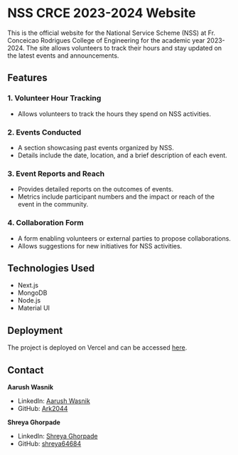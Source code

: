 # NSS CRCE 2023-2024 Website
This is the official website for the National Service Scheme (NSS) at Fr. Conceicao Rodrigues College of Engineering for the academic year 2023-2024. The site allows volunteers to track their hours and stay updated on the latest events and announcements.

## Features
### 1. Volunteer Hour Tracking
- Allows volunteers to track the hours they spend on NSS activities.

### 2. Events Conducted
- A section showcasing past events organized by NSS.
- Details include the date, location, and a brief description of each event.

### 3. Event Reports and Reach
- Provides detailed reports on the outcomes of events.
- Metrics include participant numbers and the impact or reach of the event in the community.

### 4. Collaboration Form
- A form enabling volunteers or external parties to propose collaborations.
- Allows suggestions for new initiatives for NSS activities.

## Technologies Used
- Next.js
- MongoDB
- Node.js
- Material UI

## Deployment
The project is deployed on Vercel and can be accessed [here](https://nss-crce-23-24.vercel.app/).

## Contact

**Aarush Wasnik**

- LinkedIn: [Aarush Wasnik](https://www.linkedin.com/in/aarush-wasnik-016120248/)
- GitHub: [Ark2044](https://github.com/Ark2044)

**Shreya Ghorpade**

- LinkedIn: [Shreya Ghorpade](https://www.linkedin.com/in/shreya-g-a697b8272)
- GitHub: [shreya64684](https://github.com/shreya64684)
